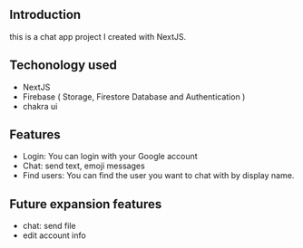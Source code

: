 ## Introduction
this is a chat app project I created with NextJS.

## Techonology used
- NextJS
- Firebase ( Storage, Firestore Database and Authentication )
- chakra ui

## Features
- Login: You can login with your Google account
- Chat: send text, emoji messages
- Find users: You can find the user you want to chat with by display name.

## Future expansion features
- chat: send file
- edit account info